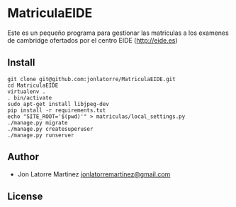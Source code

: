 MatriculaEIDE
============
Este es un pequeño programa para gestionar las matriculas a los examenes de cambridge ofertados por el centro EIDE (http://eide.es)


Install
-------

```
git clone git@github.com:jonlatorre/MatriculaEIDE.git
cd MatriculaEIDE
virtualenv .
. bin/activate
sudo apt-get install libjpeg-dev
pip install -r requirements.txt
echo "SITE_ROOT='$(pwd)'" > matriculas/local_settings.py
./manage.py migrate
./manage.py createsuperuser
./manage.py runserver
```


Author
------

 - Jon Latorre Martinez <jonlatorremartinez@gmail.com>

License
-------